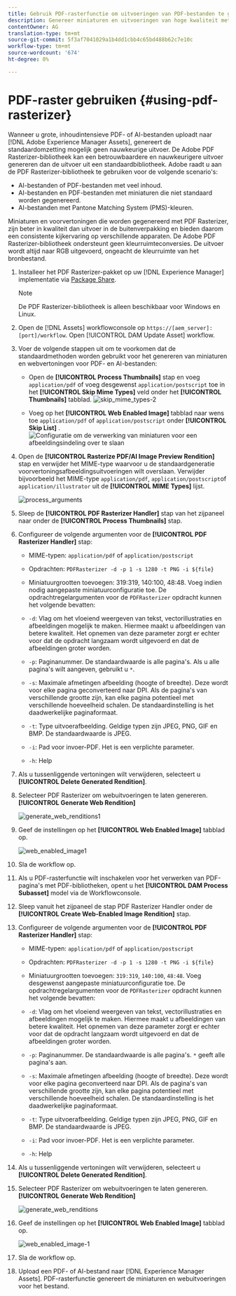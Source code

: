 ```yaml
---
title: Gebruik PDF-rasterfunctie om uitvoeringen van PDF-bestanden te genereren.
description: Genereer miniaturen en uitvoeringen van hoge kwaliteit met de Adobe PDF Rasterizer-bibliotheek in [!DNL Adobe Experience Manager].
contentOwner: AG
translation-type: tm+mt
source-git-commit: 5f3af7041029a1b4dd1cbb4c65bd488b62c7e10c
workflow-type: tm+mt
source-wordcount: '674'
ht-degree: 0%

---
```



# PDF-raster gebruiken {#using-pdf-rasterizer}

Wanneer u grote, inhoudintensieve PDF- of AI-bestanden uploadt naar [!DNL Adobe Experience Manager Assets], genereert de standaardomzetting mogelijk geen nauwkeurige uitvoer. De Adobe PDF Rasterizer-bibliotheek kan een betrouwbaardere en nauwkeurigere uitvoer genereren dan de uitvoer uit een standaardbibliotheek. Adobe raadt u aan de PDF Rasterizer-bibliotheek te gebruiken voor de volgende scenario&#39;s:

* AI-bestanden of PDF-bestanden met veel inhoud.
* AI-bestanden en PDF-bestanden met miniaturen die niet standaard worden gegenereerd.
* AI-bestanden met Pantone Matching System (PMS)-kleuren.

Miniaturen en voorvertoningen die worden gegenereerd met PDF Rasterizer, zijn beter in kwaliteit dan uitvoer in de buitenverpakking en bieden daarom een consistente kijkervaring op verschillende apparaten. De Adobe PDF Rasterizer-bibliotheek ondersteunt geen kleurruimteconversies. De uitvoer wordt altijd naar RGB uitgevoerd, ongeacht de kleurruimte van het bronbestand.

1. Installeer het PDF Rasterizer-pakket op uw [!DNL Experience Manager] implementatie via [Package Share](https://www.adobeaemcloud.com/content/marketplace/marketplaceProxy.html?packagePath=/content/companies/public/adobe/packages/cq640/product/assets/aem-assets-pdf-rasterizer-pkg).

   >[!NOTE]
   >
   >De PDF Rasterizer-bibliotheek is alleen beschikbaar voor Windows en Linux.

1. Open de [!DNL Assets] workflowconsole op `https://[aem_server]:[port]/workflow`. Open [!UICONTROL DAM Update Asset] workflow.

1. Voer de volgende stappen uit om te voorkomen dat de standaardmethoden worden gebruikt voor het genereren van miniaturen en webvertoningen voor PDF- en AI-bestanden:

   * Open de **[!UICONTROL Process Thumbnails]** stap en voeg `application/pdf` of voeg desgewenst `application/postscript` toe in het **[!UICONTROL Skip Mime Types]** veld onder het **[!UICONTROL Thumbnails]** tabblad.
   ![skip_mime_types-2](assets/skip_mime_types-2.png)

   * Voeg op het **[!UICONTROL Web Enabled Image]** tabblad naar wens toe `application/pdf` of `application/postscript` onder **[!UICONTROL Skip List]** .
   ![Configuratie om de verwerking van miniaturen voor een afbeeldingsindeling over te slaan](assets/web_enabled_imageskiplist.png)

1. Open de **[!UICONTROL Rasterize PDF/AI Image Preview Rendition]** stap en verwijder het MIME-type waarvoor u de standaardgeneratie voorvertoningsafbeeldingsuitvoeringen wilt overslaan. Verwijder bijvoorbeeld het MIME-type `application/pdf`, `application/postscript`of `application/illustrator` uit de **[!UICONTROL MIME Types]** lijst.

   ![process_arguments](assets/process_arguments.png)

1. Sleep de **[!UICONTROL PDF Rasterizer Handler]** stap van het zijpaneel naar onder de **[!UICONTROL Process Thumbnails]** stap.
1. Configureer de volgende argumenten voor de **[!UICONTROL PDF Rasterizer Handler]** stap:

   * MIME-typen: `application/pdf` of `application/postscript`
   * Opdrachten: `PDFRasterizer -d -p 1 -s 1280 -t PNG -i ${file}`
   * Miniatuurgrootten toevoegen: 319:319, 140:100, 48:48. Voeg indien nodig aangepaste miniatuurconfiguratie toe.
   De opdrachtregelargumenten voor de `PDFRasterizer` opdracht kunnen het volgende bevatten:

   * `-d`: Vlag om het vloeiend weergeven van tekst, vectorillustraties en afbeeldingen mogelijk te maken. Hiermee maakt u afbeeldingen van betere kwaliteit. Het opnemen van deze parameter zorgt er echter voor dat de opdracht langzaam wordt uitgevoerd en dat de afbeeldingen groter worden.

   * `-p`: Paginanummer. De standaardwaarde is alle pagina&#39;s. Als u alle pagina&#39;s wilt aangeven, gebruikt u `*`.

   * `-s`: Maximale afmetingen afbeelding (hoogte of breedte). Deze wordt voor elke pagina geconverteerd naar DPI. Als de pagina&#39;s van verschillende grootte zijn, kan elke pagina potentieel met verschillende hoeveelheid schalen. De standaardinstelling is het daadwerkelijke paginaformaat.

   * `-t`: Type uitvoerafbeelding. Geldige typen zijn JPEG, PNG, GIF en BMP. De standaardwaarde is JPEG.

   * `-i`: Pad voor invoer-PDF. Het is een verplichte parameter.

   * `-h`: Help


1. Als u tussenliggende vertoningen wilt verwijderen, selecteert u **[!UICONTROL Delete Generated Rendition]**.
1. Selecteer PDF Rasterizer om webuitvoeringen te laten genereren. **[!UICONTROL Generate Web Rendition]**

   ![generate_web_renditions1](assets/generate_web_renditions1.png)

1. Geef de instellingen op het **[!UICONTROL Web Enabled Image]** tabblad op.

   ![web_enabled_image1](assets/web_enabled_image1.png)

1. Sla de workflow op.
1. Als u PDF-rasterfunctie wilt inschakelen voor het verwerken van PDF-pagina&#39;s met PDF-bibliotheken, opent u het **[!UICONTROL DAM Process Subasset]** model via de Workflowconsole.
1. Sleep vanuit het zijpaneel de stap PDF Rasterizer Handler onder de **[!UICONTROL Create Web-Enabled Image Rendition]** stap.
1. Configureer de volgende argumenten voor de **[!UICONTROL PDF Rasterizer Handler]** stap:

   * MIME-typen: `application/pdf` of `application/postscript`

   * Opdrachten: `PDFRasterizer -d -p 1 -s 1280 -t PNG -i ${file}`
   * Miniatuurgrootten toevoegen: `319:319`, `140:100`, `48:48`. Voeg desgewenst aangepaste miniatuurconfiguratie toe.
   De opdrachtregelargumenten voor de `PDFRasterizer` opdracht kunnen het volgende bevatten:

   * `-d`: Vlag om het vloeiend weergeven van tekst, vectorillustraties en afbeeldingen mogelijk te maken. Hiermee maakt u afbeeldingen van betere kwaliteit. Het opnemen van deze parameter zorgt er echter voor dat de opdracht langzaam wordt uitgevoerd en dat de afbeeldingen groter worden.

   * `-p`: Paginanummer. De standaardwaarde is alle pagina&#39;s. `*` geeft alle pagina&#39;s aan.

   * `-s`: Maximale afmetingen afbeelding (hoogte of breedte). Deze wordt voor elke pagina geconverteerd naar DPI. Als de pagina&#39;s van verschillende grootte zijn, kan elke pagina potentieel met verschillende hoeveelheid schalen. De standaardinstelling is het daadwerkelijke paginaformaat.

   * `-t`: Type uitvoerafbeelding. Geldige typen zijn JPEG, PNG, GIF en BMP. De standaardwaarde is JPEG.

   * `-i`: Pad voor invoer-PDF. Het is een verplichte parameter.

   * `-h`: Help


1. Als u tussenliggende vertoningen wilt verwijderen, selecteert u **[!UICONTROL Delete Generated Rendition]**.
1. Selecteer PDF Rasterizer om webuitvoeringen te laten genereren. **[!UICONTROL Generate Web Rendition]**

   ![generate_web_renditions](assets/generate_web_renditions.png)

1. Geef de instellingen op het **[!UICONTROL Web Enabled Image]** tabblad op.

   ![web_enabled_image-1](assets/web_enabled_image-1.png)

1. Sla de workflow op.
1. Upload een PDF- of AI-bestand naar [!DNL Experience Manager Assets]. PDF-rasterfunctie genereert de miniaturen en webuitvoeringen voor het bestand.
